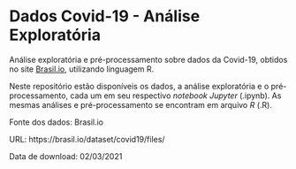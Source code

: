 <h1>Dados Covid-19 - Análise Exploratória</h1>
<p>Análise exploratória e pré-processamento sobre dados da Covid-19, obtidos no site <a href="https://brasil.io">Brasil.io</a>, utilizando linguagem R.</p>
<p>Neste repositório estão disponíveis os dados, a análise exploratória e o pré-processamento, cada um em seu respectivo <i>notebook Jupyter</i> (.ipynb). As mesmas análises e pré-processamento se encontram em arquivo <i>R</i> (.R).</p>
<p>Fonte dos dados: Brasil.io</p>
<p>URL: https://brasil.io/dataset/covid19/files/</p>
<p>Data de download: 02/03/2021</p>
